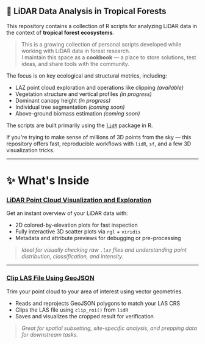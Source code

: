 ## 🌳 LiDAR Data Analysis in Tropical Forests

This repository contains a collection of R scripts for analyzing LiDAR data in the context of **tropical forest ecosystems**.

> This is a growing collection of personal scripts developed while working with LiDAR data in forest research.  
> I maintain this space as a **cookbook** — a place to store solutions, test ideas, and share tools with the community.

The focus is on key ecological and structural metrics, including:

- LAZ point cloud exploration and operations like clipping *(available)*  
- Vegetation structure and vertical profiles *(in progress)*  
- Dominant canopy height *(in progress)*  
- Individual tree segmentation *(coming soon)*  
- Above-ground biomass estimation *(coming soon)*  

The scripts are built primarily using the [`lidR`](https://cran.r-project.org/package=lidR) package in R.

If you're trying to make sense of millions of 3D points from the sky — this repository offers fast, reproducible workflows with `lidR`, `sf`, and a few 3D visualization tricks.

---

# ✨ What's Inside

### [LiDAR Point Cloud Visualization and Exploration](lidar_analysis/r_scripts/00%20Explore%20LAZ.R)

Get an instant overview of your LiDAR data with:

- 2D colored-by-elevation plots for fast inspection  
- Fully interactive 3D scatter plots via `rgl` + `viridis`  
- Metadata and attribute previews for debugging or pre-processing  

> *Ideal for visually checking raw `.laz` files and understanding point distribution, classification, and intensity.*

---

### [Clip LAS File Using GeoJSON](lidar_analysis/r_scripts/01%20Clip%20LAS%20File%20Using%20GeoJSON.R)

Trim your point cloud to your area of interest using vector geometries.

- Reads and reprojects GeoJSON polygons to match your LAS CRS  
- Clips the LAS file using `clip_roi()` from `lidR`  
- Saves and visualizes the cropped result for verification  

> *Great for spatial subsetting, site-specific analysis, and prepping data for downstream tasks.*

